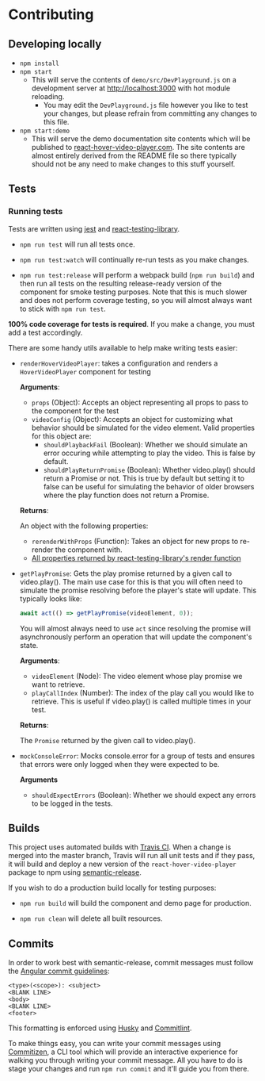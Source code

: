 # Contributing

## Developing locally

- `npm install`
- `npm start`
  - This will serve the contents of `demo/src/DevPlayground.js` on a development server at [http://localhost:3000](http://localhost:3000) with hot module reloading.
    - You may edit the `DevPlayground.js` file however you like to test your changes, but please refrain from committing any changes to this file.
- `npm start:demo`
  - This will serve the demo documentation site contents which will be published to [react-hover-video-player.com](https://react-hover-video-player.com). The site contents are almost entirely derived from the README file so there typically should not be any need to make changes to this stuff yourself.

## Tests

### Running tests

Tests are written using [jest](https://github.com/facebook/jest) and [react-testing-library](https://github.com/testing-library/react-testing-library).

- `npm run test` will run all tests once.

- `npm run test:watch` will continually re-run tests as you make changes.

- `npm run test:release` will perform a webpack build (`npm run build`) and then run all tests on the resulting release-ready version of the component for smoke testing purposes. Note that this is much slower and does not perform coverage testing, so you will almost always want to stick with `npm run test`.

 **100% code coverage for tests is required**. If you make a change, you must add a test accordingly.

There are some handy utils available to help make writing tests easier:

- `renderHoverVideoPlayer`: takes a configuration and renders a `HoverVideoPlayer` component for testing

  **Arguments**:

  - `props` (Object): Accepts an object representing all props to pass to the component for the test
  - `videoConfig` (Object): Accepts an object for customizing what behavior should be simulated for the video element. Valid properties for this object are:
    - `shouldPlaybackFail` (Boolean): Whether we should simulate an error occuring while attempting to play the video. This is false by default.
    - `shouldPlayReturnPromise` (Boolean): Whether video.play() should return a Promise or not. This is true by default but setting it to false can be useful for simulating the behavior of older browsers where the play function does not return a Promise.

  **Returns**:

  An object with the following properties:
  - `rerenderWithProps` (Function): Takes an object for new props to re-render the component with.
  - [All properties returned by react-testing-library's render function](https://testing-library.com/docs/react-testing-library/api#render-result)

- `getPlayPromise`: Gets the play promise returned by a given call to video.play(). The main use case for this is that you will often need to simulate the promise resolving before the player's state will update. This typically looks like:

  ```javascript
  await act(() => getPlayPromise(videoElement, 0));
  ```

  You will almost always need to use `act` since resolving the promise will asynchronously perform an operation that will update the component's state.

  **Arguments**:

  - `videoElement` (Node): The video element whose play promise we want to retrieve.
  - `playCallIndex` (Number): The index of the play call you would like to retrieve. This is useful if video.play() is called multiple times in your test.

  **Returns**:

  The `Promise` returned by the given call to video.play().

- `mockConsoleError`: Mocks console.error for a group of tests and ensures that errors were only logged when they were expected to be.

  **Arguments**

  - `shouldExpectErrors` (Boolean): Whether we should expect any errors to be logged in the tests.

## Builds

This project uses automated builds with [Travis CI](https://travis-ci.com/). When a change is merged into the master branch, Travis will run all unit tests and if they pass, it will build and deploy a new version of the `react-hover-video-player` package to npm using [semantic-release](https://semantic-release.gitbook.io/semantic-release/).

If you wish to do a production build locally for testing purposes:

- `npm run build` will build the component and demo page for production.

- `npm run clean` will delete all built resources.

## Commits

In order to work best with semantic-release, commit messages must follow the [Angular commit guidelines](https://github.com/angular/angular.js/blob/master/DEVELOPERS.md#-git-commit-guidelines):

```text
<type>(<scope>): <subject>
<BLANK LINE>
<body>
<BLANK LINE>
<footer>
```

This formatting is enforced using [Husky](https://github.com/typicode/husky) and [Commitlint](https://github.com/conventional-changelog/commitlint).

To make things easy, you can write your commit messages using [Commitizen](https://github.com/commitizen/cz-cli), a CLI tool which will provide an interactive experience for walking you through writing your commit message. All you have to do is stage your changes and run `npm run commit` and it'll guide you from there.
